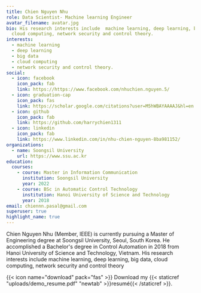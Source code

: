 ```yaml
---
title: Chien Nguyen Nhu
role: Data Scientist- Machine learning Engineer
avatar_filename: avatar.jpg
bio: His research interests include  machine learning, deep learning, big data,
  cloud computing, network security and control theory.
interests:
  - machine learning
  - deep learning
  - big data
  - cloud computing
  - network security and control theory.
social:
  - icon: facebook
    icon_pack: fab
    link: https://https://www.facebook.com/nhuchien.nguyen.5/
  - icon: graduation-cap
    icon_pack: fas
    link: https://scholar.google.com/citations?user=M5hWBAYAAAAJ&hl=en
  - icon: github
    icon_pack: fab
    link: https://github.com/harrychien1311
  - icon: linkedin
    icon_pack: fab
    link: https://www.linkedin.com/in/nhu-chien-nguyen-8ba981152/
organizations:
  - name: Soongsil University
    url: https://www.ssu.ac.kr
education:
  courses:
    - course: Master in Information Communication
      institution: Soongsil University
      year: 2022
    - course: BSc in Automatic Control Technology
      institution: Hanoi University of Science and Technology
      year: 2018
email: chiennn.pasal@gmail.com
superuser: true
highlight_name: true
---
```

Chien Nguyen Nhu (Member, IEEE) is currently pursuing a Master of Engineering degree  at Soongsil University, Seoul, South Korea. He accomplished a Bachelor's degree in Control Automation in 2018 from Hanoi University of Science and Technology, Vietnam. His research interests include machine learning, deep learning, big data, cloud computing, network security and control theory

{{< icon name="download" pack="fas" >}} Download my {{< staticref "uploads/demo_resume.pdf" "newtab" >}}resumé{{< /staticref >}}.